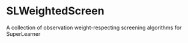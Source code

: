 # SLWeightedScreen
A collection of observation weight-respecting screening algorithms for SuperLearner
